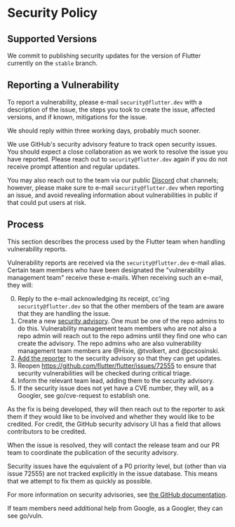 # Security Policy

## Supported Versions

We commit to publishing security updates for the version of Flutter currently
on the `stable` branch.

## Reporting a Vulnerability

To report a vulnerability, please e-mail `security@flutter.dev` with a description of the issue,
the steps you took to create the issue, affected versions, and if known, mitigations for the issue.

We should reply within three working days, probably much sooner.

We use GitHub's security advisory feature to track open security issues. You should expect
a close collaboration as we work to resolve the issue you have reported. Please reach out to
`security@flutter.dev` again if you do not receive prompt attention and regular updates.

You may also reach out to the team via our public [Discord](https://github.com/flutter/flutter/wiki/Chat) chat channels; however, please make
sure to e-mail `security@flutter.dev` when reporting an issue, and avoid revealing information about
vulnerabilities in public if that could put users at risk.

## Process 

This section describes the process used by the Flutter team when handling vulnerability reports.

Vulnerability reports are received via the `security@flutter.dev` e-mail alias. Certain team members
who have been designated the "vulnerability management team" receive these e-mails. When receiving
such an e-mail, they will:

0. Reply to the e-mail acknowledging its receipt, cc'ing `security@flutter.dev` so that the other
   members of the team are aware that they are handling the issue.
1. Create a new [security advisory](https://github.com/flutter/flutter/security/advisories/new).
   One must be one of the repo admins to do this. Vulnerability management team members who are not
   also a repo admin will reach out to the repo admins until they find one who can create the advisory.
   The repo admins who are also vulnerability management team members are @Hixie, @tvolkert, and @pcsosinski.
2. [Add the reporter](https://docs.github.com/en/free-pro-team@latest/github/managing-security-vulnerabilities/adding-a-collaborator-to-a-security-advisory)
   to the security advisory so that they can get updates.
3. Reopen https://github.com/flutter/flutter/issues/72555 to ensure that security vulnerabilities
   will be checked during critical triage.
4. Inform the relevant team lead, adding them to the security advisory.
5. If the security issue does not yet have a CVE number, they will, as a Googler, see go/cve-request to
   establish one.

As the fix is being developed, they will then reach out to the reporter to ask them if they would like to be involved
and whether they would like to be credited. For credit, the GitHub security advisory UI has a field
that allows contributors to be credited.

When the issue is resolved, they will contact the release team and our PR team to coordinate the publication of the security advisory.

Security issues have the equivalent of a P0 priority level, but (other than via issue 72555) are
not tracked explicitly in the issue database. This means that we attempt to fix them as quickly as possible.

For more information on security advisories, see [the GitHub documentation](https://docs.github.com/en/free-pro-team@latest/github/managing-security-vulnerabilities/managing-security-vulnerabilities-in-your-project).

If team members need additional help from Google, as a Googler, they can see go/vuln.
